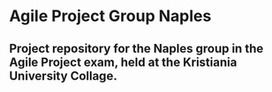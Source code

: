 # Agile Project Group Naples

## Project repository for the Naples group in the Agile Project exam, held at the Kristiania University Collage.
